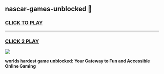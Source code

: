 
## nascar-games-unblocked 👋
<h3>
<a href="https://premium.freeplayer.one?title=nascar-games-unblocked&ref=14F">CLICK TO PLAY</a></h3>
<hr>

<h3>
<a href="https://premium.freeplayer.one?title=nascar-games-unblocked&ref=14F">CLICK 2 PLAY</a>
  
</h3>

<a href="https://premium.freeplayer.one?title=nascar-games-unblocked&ref=12F/"><img src="https://clearcache.store/games.png"></a>


**worlds hardest game unblocked: Your Gateway to Fun and Accessible Online Gaming**
